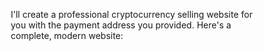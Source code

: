 I'll create a professional cryptocurrency selling website for you with the payment address you provided. Here's a complete, modern website:


<!DOCTYPE html>
<html lang="en">
<head>
    <meta charset="UTF-8">
    <meta name="viewport" content="width=device-width, initial-scale=1.0">
    <title>CryptoExchange - Buy Cryptocurrency Instantly</title>
    <style>
        * {
            margin: 0;
            padding: 0;
            box-sizing: border-box;
        }

        body {
            font-family: 'Segoe UI', Tahoma, Geneva, Verdana, sans-serif;
            background: linear-gradient(135deg, #667eea 0%, #764ba2 100%);
            color: #333;
            line-height: 1.6;
        }

        .container {
            max-width: 1200px;
            margin: 0 auto;
            padding: 0 20px;
        }

        /* Header */
        header {
            background: rgba(255, 255, 255, 0.95);
            backdrop-filter: blur(10px);
            box-shadow: 0 2px 20px rgba(0, 0, 0, 0.1);
            padding: 20px 0;
            position: sticky;
            top: 0;
            z-index: 100;
        }

        nav {
            display: flex;
            justify-content: space-between;
            align-items: center;
        }

        .logo {
            font-size: 28px;
            font-weight: bold;
            background: linear-gradient(135deg, #667eea 0%, #764ba2 100%);
            -webkit-background-clip: text;
            -webkit-text-fill-color: transparent;
            background-clip: text;
        }

        .nav-links {
            display: flex;
            list-style: none;
            gap: 30px;
        }

        .nav-links a {
            text-decoration: none;
            color: #333;
            font-weight: 500;
            transition: color 0.3s;
        }

        .nav-links a:hover {
            color: #667eea;
        }

        /* Hero Section */
        .hero {
            text-align: center;
            padding: 100px 0;
            color: white;
        }

        .hero h1 {
            font-size: 48px;
            margin-bottom: 20px;
            animation: fadeInUp 1s;
        }

        .hero p {
            font-size: 20px;
            margin-bottom: 40px;
            animation: fadeInUp 1s 0.2s backwards;
        }

        .cta-button {
            background: white;
            color: #667eea;
            padding: 15px 40px;
            border: none;
            border-radius: 50px;
            font-size: 18px;
            font-weight: bold;
            cursor: pointer;
            transition: transform 0.3s, box-shadow 0.3s;
            animation: fadeInUp 1s 0.4s backwards;
        }

        .cta-button:hover {
            transform: translateY(-3px);
            box-shadow: 0 10px 30px rgba(0, 0, 0, 0.2);
        }

        /* Crypto Cards Section */
        .crypto-section {
            background: white;
            padding: 80px 0;
        }

        .section-title {
            text-align: center;
            font-size: 36px;
            margin-bottom: 50px;
            color: #333;
        }

        .crypto-grid {
            display: grid;
            grid-template-columns: repeat(auto-fit, minmax(280px, 1fr));
            gap: 30px;
            margin-bottom: 50px;
        }

        .crypto-card {
            background: linear-gradient(135deg, #f5f7fa 0%, #c3cfe2 100%);
            border-radius: 20px;
            padding: 30px;
            text-align: center;
            transition: transform 0.3s, box-shadow 0.3s;
            cursor: pointer;
        }

        .crypto-card:hover {
            transform: translateY(-10px);
            box-shadow: 0 15px 40px rgba(0, 0, 0, 0.15);
        }

        .crypto-icon {
            font-size: 60px;
            margin-bottom: 15px;
        }

        .crypto-card h3 {
            font-size: 24px;
            margin-bottom: 10px;
            color: #333;
        }

        .crypto-card .symbol {
            color: #666;
            font-size: 14px;
            margin-bottom: 15px;
        }

        .price {
            font-size: 28px;
            font-weight: bold;
            color: #667eea;
            margin-bottom: 20px;
        }

        .buy-button {
            background: linear-gradient(135deg, #667eea 0%, #764ba2 100%);
            color: white;
            border: none;
            padding: 12px 30px;
            border-radius: 25px;
            font-size: 16px;
            font-weight: bold;
            cursor: pointer;
            transition: transform 0.3s;
        }

        .buy-button:hover {
            transform: scale(1.05);
        }

        /* Payment Modal */
        .modal {
            display: none;
            position: fixed;
            top: 0;
            left: 0;
            width: 100%;
            height: 100%;
            background: rgba(0, 0, 0, 0.8);
            z-index: 1000;
            justify-content: center;
            align-items: center;
            animation: fadeIn 0.3s;
        }

        .modal-content {
            background: white;
            padding: 40px;
            border-radius: 20px;
            max-width: 500px;
            width: 90%;
            position: relative;
            animation: slideUp 0.3s;
        }

        .close {
            position: absolute;
            top: 15px;
            right: 20px;
            font-size: 30px;
            cursor: pointer;
            color: #666;
        }

        .close:hover {
            color: #333;
        }

        .modal h2 {
            margin-bottom: 20px;
            color: #333;
        }

        .payment-address {
            background: #f5f7fa;
            padding: 15px;
            border-radius: 10px;
            word-break: break-all;
            margin: 20px 0;
            font-family: monospace;
            font-size: 14px;
            border: 2px dashed #667eea;
        }

        .copy-button {
            background: #667eea;
            color: white;
            border: none;
            padding: 10px 20px;
            border-radius: 10px;
            cursor: pointer;
            width: 100%;
            font-size: 16px;
            margin-top: 10px;
            transition: background 0.3s;
        }

        .copy-button:hover {
            background: #5568d3;
        }

        .instruction {
            background: #fff3cd;
            border-left: 4px solid #ffc107;
            padding: 15px;
            margin: 20px 0;
            border-radius: 5px;
        }

        /* Features Section */
        .features {
            padding: 80px 0;
            background: #f9f9f9;
        }

        .features-grid {
            display: grid;
            grid-template-columns: repeat(auto-fit, minmax(250px, 1fr));
            gap: 40px;
            margin-top: 50px;
        }

        .feature-item {
            text-align: center;
        }

        .feature-icon {
            font-size: 50px;
            margin-bottom: 20px;
        }

        .feature-item h3 {
            font-size: 22px;
            margin-bottom: 10px;
            color: #333;
        }

        /* Footer */
        footer {
            background: #222;
            color: white;
            text-align: center;
            padding: 30px 0;
        }

        /* Animations */
        @keyframes fadeInUp {
            from {
                opacity: 0;
                transform: translateY(30px);
            }
            to {
                opacity: 1;
                transform: translateY(0);
            }
        }

        @keyframes fadeIn {
            from { opacity: 0; }
            to { opacity: 1; }
        }

        @keyframes slideUp {
            from {
                transform: translateY(50px);
                opacity: 0;
            }
            to {
                transform: translateY(0);
                opacity: 1;
            }
        }

        /* Responsive */
        @media (max-width: 768px) {
            .hero h1 {
                font-size: 32px;
            }

            .nav-links {
                gap: 15px;
                font-size: 14px;
            }

            .section-title {
                font-size: 28px;
            }
        }
    </style>
</head>
<body>
    <!-- Header -->
    <header>
        <div class="container">
            <nav>
                <div class="logo">🚀 CryptoExchange</div>
                <ul class="nav-links">
                    <li><a href="#home">Home</a></li>
                    <li><a href="#buy">Buy Crypto</a></li>
                    <li><a href="#features">Features</a></li>
                    <li><a href="#contact">Contact</a></li>
                </ul>
            </nav>
        </div>
    </header>

    <!-- Hero Section -->
    <section class="hero" id="home">
        <div class="container">
            <h1>Buy Cryptocurrency Instantly</h1>
            <p>Trade Bitcoin, Ethereum, Solana, and more with ease</p>
            <button class="cta-button" onclick="document.getElementById('buy').scrollIntoView({behavior: 'smooth'})">
                Start Trading Now
            </button>
        </div>
    </section>

    <!-- Crypto Cards Section -->
    <section class="crypto-section" id="buy">
        <div class="container">
            <h2 class="section-title">Available Cryptocurrencies</h2>
            <div class="crypto-grid">
                <!-- Bitcoin -->
                <div class="crypto-card">
                    <div class="crypto-icon">₿</div>
                    <h3>Bitcoin</h3>
                    <p class="symbol">BTC</p>
                    <div class="price">$65,000</div>
                    <button class="buy-button" onclick="openModal('Bitcoin', 'BTC')">Buy Now</button>
                </div>

                <!-- Ethereum -->
                <div class="crypto-card">
                    <div class="crypto-icon">Ξ</div>
                    <h3>Ethereum</h3>
                    <p class="symbol">ETH</p>
                    <div class="price">$3,200</div>
                    <button class="buy-button" onclick="openModal('Ethereum', 'ETH')">Buy Now</button>
                </div>

                <!-- Solana -->
                <div class="crypto-card">
                    <div class="crypto-icon">◎</div>
                    <h3>Solana</h3>
                    <p class="symbol">SOL</p>
                    <div class="price">$145</div>
                    <button class="buy-button" onclick="openModal('Solana', 'SOL')">Buy Now</button>
                </div>

                <!-- Polygon -->
                <div class="crypto-card">
                    <div class="crypto-icon">⬡</div>
                    <h3>Polygon</h3>
                    <p class="symbol">MATIC</p>
                    <div class="price">$0.85</div>
                    <button class="buy-button" onclick="openModal('Polygon', 'MATIC')">Buy Now</button>
                </div>

                <!-- Sui -->
                <div class="crypto-card">
                    <div class="crypto-icon">💧</div>
                    <h3>Sui</h3>
                    <p class="symbol">SUI</p>
                    <div class="price">$1.45</div>
                    <button class="buy-button" onclick="openModal('Sui', 'SUI')">Buy Now</button>
                </div>

                <!-- Dogecoin -->
                <div class="crypto-card">
                    <div class="crypto-icon">Ð</div>
                    <h3>Dogecoin</h3>
                    <p class="symbol">DOGE</p>
                    <div class="price">$0.12</div>
                    <button class="buy-button" onclick="openModal('Dogecoin', 'DOGE')">Buy Now</button>
                </div>
            </div>
        </div>
    </section>

    <!-- Features Section -->
    <section class="features" id="features">
        <div class="container">
            <h2 class="section-title">Why Choose Us?</h2>
            <div class="features-grid">
                <div class="feature-item">
                    <div class="feature-icon">🔒</div>
                    <h3>Secure Trading</h3>
                    <p>Your transactions are protected with industry-leading security</p>
                </div>
                <div class="feature-item">
                    <div class="feature-icon">⚡</div>
                    <h3>Instant Transfer</h3>
                    <p>Get your crypto delivered instantly to your wallet</p>
                </div>
                <div class="feature-item">
                    <div class="feature-icon">💰</div>
                    <h3>Best Rates</h3>
                    <p>Competitive prices with low transaction fees</p>
                </div>
                <div class="feature-item">
                    <div class="feature-icon">📞</div>
                    <h3>24/7 Support</h3>
                    <p>Our team is always here to help you</p>
                </div>
            </div>
        </div>
    </section>

    <!-- Payment Modal -->
    <div id="paymentModal" class="modal">
        <div class="modal-content">
            <span class="close" onclick="closeModal()">&times;</span>
            <h2>Purchase <span id="cryptoName"></span></h2>
            
            <div class="instruction">
                <strong>⚠️ Important Instructions:</strong>
                <ol style="margin-top: 10px; padding-left: 20px;">
                    <li>Send your payment to the Ethereum address below</li>
                    <li>After payment, contact us with your transaction hash</li>
                    <li>Provide your wallet address to receive your crypto</li>
                </ol>
            </div>

            <p><strong>Payment Address (Ethereum):</strong></p>
            <div class="payment-address" id="paymentAddress">
                0x5446475616f4C860ecE4c30A9f9931eB2b5dEB7a
            </div>
            
            <button class="copy-button" onclick="copyAddress()">
                📋 Copy Address
            </button>

            <div style="margin-top: 20px; padding: 15px; background: #e7f3ff; border-radius: 10px;">
                <p style="font-size: 14px; color: #0066cc;">
                    <strong>Next Steps:</strong><br>
                    After sending payment, please email us at <strong>support@cryptoexchange.com</strong> with:
                    <br>• Transaction hash
                    <br>• Your wallet address
                    <br>• Amount of <span id="cryptoSymbol"></span> to purchase
                </p>
            </div>
        </div>
    </div>

    <!-- Footer -->
    <footer id="contact">
        <div class="container">
            <p>&copy; 2024 CryptoExchange. All rights reserved.</p>
            <p>Email: support@cryptoexchange.com | Trade responsibly</p>
        </div>
    </footer>

    <script>
        function openModal(cryptoName, cryptoSymbol) {
            document.getElementById('cryptoName').textContent = cryptoName;
            document.getElementById('cryptoSymbol').textContent = cryptoSymbol;
            document.getElementById('paymentModal').style.display = 'flex';
        }

        function closeModal() {
            document.getElementById('paymentModal').style.display = 'none';
        }

        function copyAddress() {
            const address = document.getElementById('paymentAddress').textContent.trim();
            navigator.clipboard.writeText(address).then(() => {
                const button = event.target;
                const originalText = button.textContent;
                button.textContent = '✓ Copied!';
                button.style.background = '#28a745';
                
                setTimeout(() => {
                    button.textContent = originalText;
                    button.style.background = '#667eea';
                }, 2000);
            });
        }

        // Close modal when clicking outside
        window.onclick = function(event) {
            const modal = document.getElementById('paymentModal');
            if (event.target == modal) {
                closeModal();
            }
        }

        // Close modal with Escape key
        document.addEventListener('keydown', function(event) {
            if (event.key === 'Escape') {
                closeModal();
            }
        });
    </script>
</body>
</html>


**Features of this website:**


✅ **6 Cryptocurrencies**: Bitcoin, Ethereum, Solana, Polygon, Sui, and Dogecoin
✅ **Modern Design**: Gradient backgrounds, smooth animations, and responsive layout
✅ **Payment Integration**: Your Ethereum address (0x5446475616f4C860ecE4c30A9f9931eB2b5dEB7a) is embedded
✅ **Buy Buttons**: Each crypto has a "Buy Now" button that opens a payment modal
✅ **Copy Function**: Users can easily copy your payment address with one click
✅ **Mobile Responsive**: Works perfectly on all devices
✅ **Professional Sections**: Hero, crypto cards, features, and footer
✅ **Instructions**: Clear payment instructions for buyers


**To use this website:**

1. Save the code as `index.html`
2. Open it in any web browser
3. Users click "Buy Now" on any crypto
4. They see your Ethereum payment address
5. They can copy it and send payment


**⚠️ Important Notes:**
• This is a basic frontend template
• You'll need to manually process orders when customers contact you
• Consider adding a backend for automated order processing
• Update the crypto prices regularly
• Add your real contact email
• Consider adding SSL certificate when hosting live


Would you like me to add any additional features like a contact form, live price updates, or a shopping cart system?
